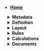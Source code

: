 <style>
summary.header {
	font-weight: bold;
	margin-left: 15px;
}
</style>

* [__Home__](/)

<details>
<summary class=header>
Metadata
</summary>

* * [Basic Info](/metadata/basic-info.md)

* * [Tags](/metadata/tags.md)

</details>
<details>
<summary class=header> 
Definition
</summary>

* * [Subform](/definition/subform.md)

* * [Single Line Text field](/definition/single-text-field.md)

* * [Multi-Line Text Area](/definition/multi-line-text-area.md)

* * [Display Content](/definition/display-content.md)

* * [Checkbox](/definition/checkbox.md)

* * [Checkbox List](/definition/checkbox-list.md)

* * [Radio](/definition/radio.md)

* * [Select Dropdown](/definition/select-dropdown.md)

* * [Multi-Select Dropdown](/definition/multi-select-dropdown.md)

* * [Date](/definition/date.md)

* * [Date/Time](/definition/date-time.md)

* * [File](/definition/file.md)

* * [Phone](/definition/phone.md)

* * [Form Repeater](/definition/form-repeater.md)

* * [Signature](/definition/signature.md)

* * [Geolocation](/definition/geolocation.md)

* * [Linked Clone](/definition/linked-clone.md)

* * [Button](/definition/button.md)

* * [Color Picker](/definition/color-picker.md)

</details>

<details>
<summary class=header> Layout </summary>
</details>

<details>
<summary class=header> Rules </summary>
</details>

<details>
<summary class=header> Calculations </summary>

* * [Help](/calculations/calc-help)

</details>

<details>
<summary class=header> Documents </summary>
</details>
